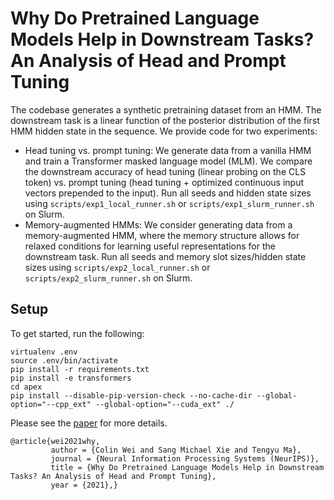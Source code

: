 # Why Do Pretrained Language Models Help in Downstream Tasks? An Analysis of Head and Prompt Tuning

The codebase generates a synthetic pretraining dataset from an HMM. The downstream task is a linear function of the posterior distribution of the first HMM hidden state in the sequence. We provide code for two experiments:
- Head tuning vs. prompt tuning: We generate data from a vanilla HMM and train a Transformer masked language model (MLM). We compare the downstream accuracy of head tuning (linear probing on the CLS token) vs. prompt tuning (head tuning + optimized continuous input vectors prepended to the input). Run all seeds and hidden state sizes using `scripts/exp1_local_runner.sh` or `scripts/exp1_slurm_runner.sh` on Slurm.
- Memory-augmented HMMs: We consider generating data from a memory-augmented HMM, where the memory structure allows for relaxed conditions for learning useful representations for the downstream task. Run all seeds and memory slot sizes/hidden state sizes using `scripts/exp2_local_runner.sh` or `scripts/exp2_slurm_runner.sh` on Slurm.

## Setup
To get started, run the following:
```
virtualenv .env
source .env/bin/activate
pip install -r requirements.txt
pip install -e transformers
cd apex
pip install --disable-pip-version-check --no-cache-dir --global-option="--cpp_ext" --global-option="--cuda_ext" ./
```

Please see the [paper](https://arxiv.org/abs/2106.09226) for more details.
```
@article{wei2021why,
         author = {Colin Wei and Sang Michael Xie and Tengyu Ma},
         journal = {Neural Information Processing Systems (NeurIPS)},
         title = {Why Do Pretrained Language Models Help in Downstream Tasks? An Analysis of Head and Prompt Tuning},
         year = {2021},}
```

